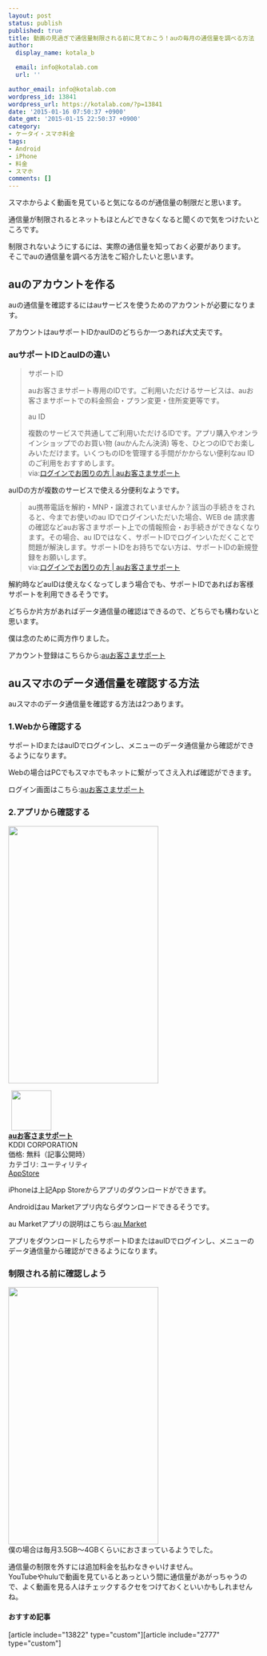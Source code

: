 ```yaml
---
layout: post
status: publish
published: true
title: 動画の見過ぎで通信量制限される前に見ておこう！auの毎月の通信量を調べる方法
author:
  display_name: kotala_b

  email: info@kotalab.com
  url: ''

author_email: info@kotalab.com
wordpress_id: 13841
wordpress_url: https://kotalab.com/?p=13841
date: '2015-01-16 07:50:37 +0900'
date_gmt: '2015-01-15 22:50:37 +0900'
category:
- ケータイ・スマホ料金
tags:
- Android
- iPhone
- 料金
- スマホ
comments: []
---
```

<p>スマホからよく動画を見ていると気になるのが通信量の制限だと思います。</p>
<p>通信量が制限されるとネットもほとんどできなくなると聞くので気をつけたいところです。</p>
<p>制限されないようにするには、実際の通信量を知っておく必要があります。<br />
そこでauの通信量を調べる方法をご紹介したいと思います。<br />
<!--more--></p>
<h2>auのアカウントを作る</h2>
<p>auの通信量を確認するにはauサービスを使うためのアカウントが必要になります。</p>
<p>アカウントはauサポートIDかauIDのどちらか一つあれば大丈夫です。</p>
<h3>auサポートIDとauIDの違い</h3>
<blockquote><p>サポートID</p>
<p>auお客さまサポート専用のIDです。ご利用いただけるサービスは、auお客さまサポートでの料金照会・プラン変更・住所変更等です。</p>
<p>au ID</p>
<p>複数のサービスで共通してご利用いただけるIDです。アプリ購入やオンラインショップでのお買い物 (auかんたん決済) 等を、ひとつのIDでお楽しみいただけます。いくつものIDを管理する手間がかからない便利なau IDのご利用をおすすめします。<br />
via:<a href="https://cs.kddi.com/support/login_help.html#idpass" target="_blank">ログインでお困りの方 | auお客さまサポート</a><a href="http://b.hatena.ne.jp/entry/https://cs.kddi.com/support/login_help.html#idpass" target="_blank"><img border="0" src="http://b.hatena.ne.jp/entry/image/https://cs.kddi.com/support/login_help.html#idpass" alt="" /></a></p></blockquote>
<p>auIDの方が複数のサービスで使える分便利なようです。</p>
<blockquote><p>au携帯電話を解約・MNP・譲渡されていませんか？該当の手続きをされると、今までお使いのau IDでログインいただいた場合、WEB de 請求書の確認などauお客さまサポート上での情報照会・お手続きができなくなります。その場合、au IDではなく、サポートIDでログインいただくことで問題が解決します。サポートIDをお持ちでない方は、サポートIDの新規登録をお願いします。<br />
via:<a href="https://cs.kddi.com/support/login_help.html#idpass" target="_blank">ログインでお困りの方 | auお客さまサポート</a><a href="http://b.hatena.ne.jp/entry/https://cs.kddi.com/support/login_help.html#idpass" target="_blank"><img border="0" src="http://b.hatena.ne.jp/entry/image/https://cs.kddi.com/support/login_help.html#idpass" alt="" /></a></p></blockquote>
<p>解約時などauIDは使えなくなってしまう場合でも、サポートIDであればお客様サポートを利用できるそうです。</p>
<p>どちらか片方があればデータ通信量の確認はできるので、どちらでも構わないと思います。</p>
<p>僕は念のために両方作りました。</p>
<p>アカウント登録はこちらから:<a href="https://cs.kddi.com/support/smt_i/index.html" target="_blank">auお客さまサポート</a><a href="http://b.hatena.ne.jp/entry/https://cs.kddi.com/support/smt_i/index.html" target="_blank"><img border="0" src="http://b.hatena.ne.jp/entry/image/https://cs.kddi.com/support/smt_i/index.html" alt="" /></a></p>
<h2>auスマホのデータ通信量を確認する方法</h2>
<p>auスマホのデータ通信量を確認する方法は2つあります。</p>
<h3>1.Webから確認する</h3>
<p>サポートIDまたはauIDでログインし、メニューのデータ通信量から確認ができるようになります。</p>
<p>Webの場合はPCでもスマホでもネットに繋がってさえ入れば確認ができます。</p>
<p>ログイン画面はこちら:<a href="https://cs.kddi.com/support/smt_i/index.html" target="_blank">auお客さまサポート</a><a href="http://b.hatena.ne.jp/entry/https://cs.kddi.com/support/smt_i/index.html" target="_blank"><img border="0" src="http://b.hatena.ne.jp/entry/image/https://cs.kddi.com/support/smt_i/index.html" alt="" /></a></p>
<h3>2.アプリから確認する</h3>
<p><img alt="" src="https://kotalab.com/wp-content/uploads/2015/01/slooProImg_20150116074037.jpg" width="300" height="514" /></p>
<div class="applink">
<div class="applinkimg"><a href="https://itunes.apple.com/jp/app/auo-kesamasapoto/id479159684?mt=8&uo=4&at=10l4yU" rel="nofollow" target="_blank"><img hspace="6" src="http://a800.phobos.apple.com/us/r30/Purple1/v4/94/07/ea/9407ea46-b9b0-d821-e5a4-56bd68d42f5c/mzl.hkafpzsr.png" width="80" /></a></div>
<div class="applinktext">
<div class="applinktitle"><strong><a href="https://itunes.apple.com/jp/app/auo-kesamasapoto/id479159684?mt=8&uo=4&at=10l4yU" rel="nofollow" target="_blank">auお客さまサポート</a></strong></div>
<div class="applinkinfo">KDDI CORPORATION</div>
<div class="applinkinfo">価格: 無料（記事公開時）</div>
<div class="applinkinfo">カテゴリ: ユーティリティ</div>
</div>
<div class="clear"></div>
<div class="appstorelink"><a href="https://itunes.apple.com/jp/app/auo-kesamasapoto/id479159684?mt=8&uo=4&at=10l4yU" rel="nofollow" target="_blank">AppStore</a></div>
</div>
<p>iPhoneは上記App Storeからアプリのダウンロードができます。</p>
<p>Androidはau Marketアプリ内ならダウンロードできるそうです。</p>
<p>au Marketアプリの説明はこちら:<a href="http://market.kddi.com/update_info/" target="_blank">au Market</a><a href="http://b.hatena.ne.jp/entry/http://market.kddi.com/update_info/" target="_blank"><img border="0" src="http://b.hatena.ne.jp/entry/image/http://market.kddi.com/update_info/" alt="" /></a></p>
<p>アプリをダウンロードしたらサポートIDまたはauIDでログインし、メニューのデータ通信量から確認ができるようになります。</p>
<h3>制限される前に確認しよう</h3>
<p><img alt="" src="https://kotalab.com/wp-content/uploads/2015/01/slooProImg_20150116074036.jpg" width="300" height="514" /><br />
僕の場合は毎月3.5GB〜4GBくらいにおさまっているようでした。</p>
<p>通信量の制限を外すには追加料金を払わなきゃいけません。<br />
YouTubeやhuluで動画を見ているとあっという間に通信量があがっちゃうので、よく動画を見る人はチェックするクセをつけておくといいかもしれませんね。</p>
<h4 class="rel">おすすめ記事</h4>
<p>[article include="13822" type="custom"][article include="2777" type="custom"]</p>
<div class="clear"></div>
